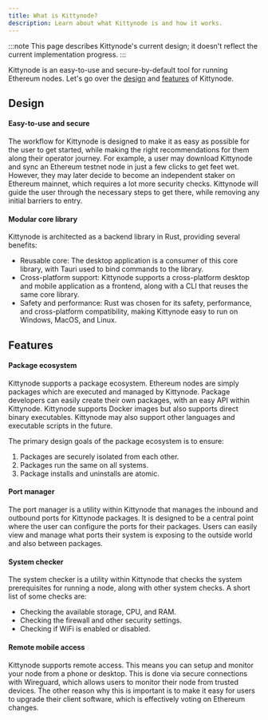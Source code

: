```yaml
---
title: What is Kittynode?
description: Learn about what Kittynode is and how it works.
---
```


:::note
This page describes Kittynode's current design; it doesn't reflect the current implementation progress.
:::

Kittynode is an easy-to-use and secure-by-default tool for running Ethereum nodes. Let's go over the [design](#design) and [features](#features) of Kittynode.

## Design

#### Easy-to-use and secure

The workflow for Kittynode is designed to make it as easy as possible for the user to get started, while making the right recommendations for them along their operator journey. For example, a user may download Kittynode and sync an Ethereum testnet node in just a few clicks to get feet wet. However, they may later decide to become an independent staker on Ethereum mainnet, which requires a lot more security checks. Kittynode will guide the user through the necessary steps to get there, while removing any initial barriers to entry.

#### Modular core library

Kittynode is architected as a backend library in Rust, providing several benefits:

- Reusable core: The desktop application is a consumer of this core library, with Tauri used to bind commands to the library.
- Cross-platform support: Kittynode supports a cross-platform desktop and mobile application as a frontend, along with a CLI that reuses the same core library.
- Safety and performance: Rust was chosen for its safety, performance, and cross-platform compatibility, making Kittynode easy to run on Windows, MacOS, and Linux.

## Features

#### Package ecosystem

Kittynode supports a package ecosystem. Ethereum nodes are simply packages which are executed and managed by Kittynode. Package developers can easily create their own packages, with an easy API within Kittynode. Kittynode supports Docker images but also supports direct binary executables. Kittynode may also support other languages and executable scripts in the future.

The primary design goals of the package ecosystem is to ensure:

1. Packages are securely isolated from each other.
2. Packages run the same on all systems.
3. Package installs and uninstalls are atomic.

#### Port manager

The port manager is a utility within Kittynode that manages the inbound and outbound ports for Kittynode packages. It is designed to be a central point where the user can configure the ports for their packages. Users can easily view and manage what ports their system is exposing to the outside world and also between packages.

#### System checker

The system checker is a utility within Kittynode that checks the system prerequisites for running a node, along with other system checks. A short list of some checks are:

- Checking the available storage, CPU, and RAM.
- Checking the firewall and other security settings.
- Checking if WiFi is enabled or disabled.

#### Remote mobile access

Kittynode supports remote access. This means you can setup and monitor your node from a phone or desktop. This is done via secure connections with Wireguard, which allows users to monitor their node from trusted devices. The other reason why this is important is to make it easy for users to upgrade their client software, which is effectively voting on Ethereum changes.
